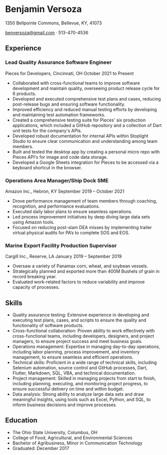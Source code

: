 # Benjamin Versoza

1350 Bellpointe Commons, Bellevue, KY, 41073

benversoza@gmail.com · 513-470-4536

## Experience

### Lead Quality Assurance Software Engineer
Pieces for Developers, Cincinnati, OH
October 2021 to Present

- Collaborated with cross-functional teams to improve software development and maintain quality, overseeing product release cycle for 6 products.
- Developed and executed comprehensive test plans and cases, reducing post-release bugs and ensuring software functionality.
- Improved efficiency and reduced manual testing efforts by developing and maintaining test automation frameworks.
- Created a comprehensive testing suite for Pieces' six production applications, which included a GitHub repository and a collection of Dart unit tests for the company's APIs.
- Developed robust documentation for internal APIs within Stoplight Studio to ensure clear communication and understanding among team members.
- Built and tested the desktop app by creating a personal micro repo with Pieces API's for image and code data storage.
- Developed a Google Sheets integration for Pieces to be accessed via a keyboard shortcut in the browser.

### Operations Area Manager/Ship Dock SME
Amazon Inc., Hebron, KY
September 2019 – October 2021

- Drove performance management of team members through coaching, recognition, and performance evaluations.
- Executed daily labor plans to ensure seamless operations.
- Led process improvement initiatives by deep diving large data sets using Amazon tools.
- Focused on reducing post-slam DEA misses by implementing trailer virtual physical audits for PA’s to complete SOS and EOS.

### Marine Export Facility Production Supervisor
Cargill Inc., Reserve, LA
January 2019 – September 2019

- Oversaw a variety of Panamax corn, wheat, and soybean vessels.
- Strategically planned and exported more than 400M Bushels of grain in record breaking year.
- Evaluated work-related factors to reduce variability and improve capacity of processes.

## Skills

- Quality assurance testing: Extensive experience in developing and executing test plans, cases, and scripts to ensure the quality and functionality of software products.
- Cross-functional collaboration: Proven ability to work effectively with cross-functional teams, including developers, designers, and project managers, to ensure project success and meet business goals.
- Operations management: Expertise in managing day-to-day operations, including labor planning, process improvement, and inventory management, to ensure seamless and efficient operations.
- Technical skills: Proficient in a wide range of technical skills, including Selenium automation, source control and GitHub processes, Dart, Flutter, Markdown, SQL, VBA, and technical documentation.
- Project management: Skilled in managing projects from start to finish, including planning, executing, and monitoring project progress, to ensure successful delivery on time and within budget.
- Data analysis: Strong ability to analyze large data sets and draw meaningful insights, using tools such as Excel, Python, and SQL, to inform business decisions and improve processes.

## Education

- The Ohio State University, Columbus, OH
- College of Food, Agricultural, and Environmental Sciences
- Bachelor of Agribusiness, Minor in Communication Technology
- Graduated: December 2017
